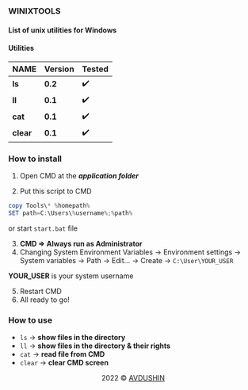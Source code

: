 ### WINIXTOOLS

#### List of unix utilities for Windows

#### Utilities

| NAME        | Version    |  Tested     |
| ----------- | -----------| ----- |
| **ls**      | **0.2**    |  :heavy_check_mark:
| **ll**      | **0.1**    |  :heavy_check_mark:
| **cat**     | **0.1**    |  :heavy_check_mark:
| **clear**   | **0.1**    |  :heavy_check_mark:

### How to install

1) Open CMD at the ***application folder***

2) Put this script to CMD
```powershell
copy Tools\* %homepath%
SET path=C:\Users\%username%;%path%
```

or start `start.bat` file 

3) **CMD => Always run as Administrator**
4) Changing System Environment Variables &rarr; Environment settings &rarr; System variables &rarr; Path &rarr; Edit... &rarr; Create &rarr; `C:\User\YOUR_USER`

**YOUR_USER** is your system username

5) Restart CMD
6) All ready to go!

### How to use

* `ls` &rarr; **show files in the directory**
* `ll` &rarr; **show files in the directory & their rights**
* `cat` &rarr; **read file from CMD**
* `clear` &rarr; **clear CMD screen**

<p align="center">2022 © <a href="https://github.com/Avdushin" target="_blank">AVDUSHIN</a></p>